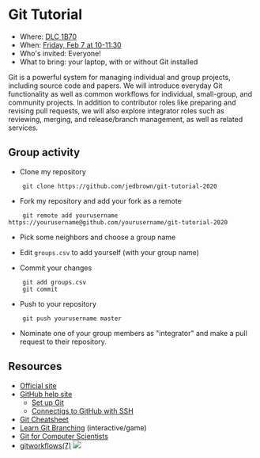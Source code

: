 # Git Tutorial

* Where: [DLC 1B70](https://calendar.colorado.edu/discovery_learning_center)
* When: [Friday, Feb 7 at 10-11:30](https://calendar.colorado.edu/event/git_tutorial)
* Who's invited: Everyone!
* What to bring: your laptop, with or without Git installed

Git is a powerful system for managing individual and group projects,
including source code and papers.  We will introduce everyday Git
functionality as well as common workflows for individual, small-group,
and community projects.  In addition to contributor roles like preparing
and revising pull requests, we will also explore integrator roles such
as reviewing, merging, and release/branch management, as well as related
services.

## Group activity

* Clone my repository
```
    git clone https://github.com/jedbrown/git-tutorial-2020
```
* Fork my repository and add your fork as a remote
```
    git remote add yourusername https://yourusername@github.com/yourusername/git-tutorial-2020
```
* Pick some neighbors and choose a group name

* Edit `groups.csv` to add yourself (with your group name)

* Commit your changes
```
    git add groups.csv
    git commit
```
* Push to your repository
```
    git push yourusername master
```
* Nominate one of your group members as "integrator" and make a pull
  request to their repository.

## Resources

* [Official site](https://git-scm.com/)
* [GitHub help site](https://help.github.com/en)
  * [Set up Git](https://help.github.com/en/github/getting-started-with-github/set-up-git)
  * [Connectigs to GitHub with SSH](https://help.github.com/en/github/authenticating-to-github/connecting-to-github-with-ssh)
* [Git Cheatsheet](http://ndpsoftware.com/git-cheatsheet.html)
* [Learn Git Branching](https://learngitbranching.js.org/) (interactive/game)
* [Git for Computer Scientists](https://eagain.net/articles/git-for-computer-scientists/)
* [gitworkflows(7)](https://git-scm.com/docs/gitworkflows)
![](https://cucs-hpsc.github.io/fall2019/git/simplified-gitworkflows7.png)
